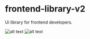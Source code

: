 # frontend-library-v2
Ui library for frontend developers.

![alt text](https://img.shields.io/badge/team-spstrap-brightgreen) ![alt text](https://img.shields.io/badge/version-v2-blue)